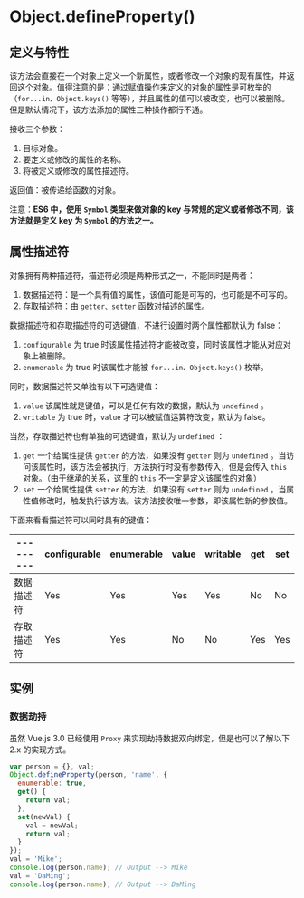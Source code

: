 # Object.defineProperty()

## 定义与特性

该方法会直接在一个对象上定义一个新属性，或者修改一个对象的现有属性，并返回这个对象。值得注意的是：通过赋值操作来定义的对象的属性是可枚举的（`for...in、Object.keys()` 等等），并且属性的值可以被改变，也可以被删除。但是默认情况下，该方法添加的属性三种操作都行不通。

接收三个参数：

1. 目标对象。
2. 要定义或修改的属性的名称。
3. 将被定义或修改的属性描述符。

返回值：被传递给函数的对象。

注意：**ES6 中，使用 `Symbol` 类型来做对象的 key 与常规的定义或者修改不同，该方法就是定义 key 为 `Symbol` 的方法之一。**

## 属性描述符

对象拥有两种描述符，描述符必须是两种形式之一，不能同时是两者：

1. 数据描述符：是一个具有值的属性，该值可能是可写的，也可能是不可写的。
2. 存取描述符：由 `getter、setter` 函数对描述的属性。

数据描述符和存取描述符的可选键值，不进行设置时两个属性都默认为 false：

1. `configurable` 为 true 时该属性描述符才能被改变，同时该属性才能从对应对象上被删除。
2. `enumerable` 为 true 时该属性才能被 `for...in、Object.keys()` 枚举。

同时，数据描述符又单独有以下可选键值：

1. `value` 该属性就是键值，可以是任何有效的数据，默认为 `undefined` 。
2. `writable` 为 true 时，`value` 才可以被赋值运算符改变，默认为 false。

当然，存取描述符也有单独的可选键值，默认为 `undefined` ：

1. `get` 一个给属性提供 `getter` 的方法，如果没有 `getter` 则为 `undefined` 。当访问该属性时，该方法会被执行，方法执行时没有参数传入，但是会传入 `this` 对象。（由于继承的关系，这里的 `this` 不一定是定义该属性的对象）
2. `set` 一个给属性提供 `setter` 的方法，如果没有 `setter` 则为 `undefined` 。当属性值修改时，触发执行该方法。该方法接收唯一参数，即该属性新的参数值。

下面来看看描述符可以同时具有的键值：

---------| configurable | enumerable | value | writable | get | set
---------|----------|---------|---------|---------|---------|---------
  数据描述符 | Yes | Yes | Yes | Yes | No | No
  存取描述符 | Yes | Yes | No | No | Yes | Yes

## 实例

### 数据劫持

虽然 Vue.js 3.0 已经使用 `Proxy` 来实现劫持数据双向绑定，但是也可以了解以下 2.x 的实现方式。

```js
var person = {}, val;
Object.defineProperty(person, 'name', {
  enumerable: true,
  get() {
    return val;
  },
  set(newVal) {
    val = newVal;
    return val;
  }
});
val = 'Mike';
console.log(person.name); // Output --> Mike
val = 'DaMing';
console.log(person.name); // Output --> DaMing
```

